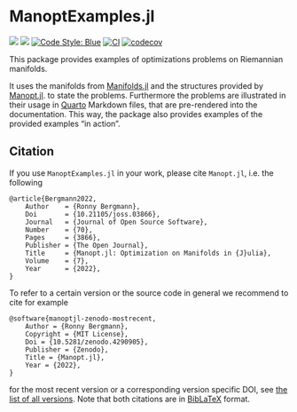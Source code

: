 # ManoptExamples.jl

[![](https://img.shields.io/badge/docs-stable-blue.svg)](https://juliamanifolds.github.io/ManoptExamples.jl/stable)
[![](https://img.shields.io/badge/docs-dev-blue.svg)](https://juliamanifolds.github.io/ManoptExamples.jl/dev)
[![Code Style: Blue](https://img.shields.io/badge/code%20style-blue-4495d1.svg)](https://github.com/invenia/BlueStyle)
[![CI](https://github.com/JuliaManifolds/ManoptExamples.jl/workflows/CI/badge.svg)](https://github.com/JuliaManifolds/ManoptExamples.jl/actions?query=workflow%3ACI+branch%3Amain)
[![codecov](https://codecov.io/gh/JuliaManifolds/ManoptExamples.jl/branch/main/graph/badge.svg)](https://codecov.io/gh/JuliaManifolds/ManoptExamples.jl)


This package provides examples of optimizations problems on Riemannian manifolds.

It uses the manifolds from [Manifolds.jl](https://juliamanifolds.github.io/Manifolds.jl/) and the structures provided by [Manopt.jl](https://manoptjl.org/).
to state the problems.
Furthermore the problems are illustrated in their usage in [Quarto](https://quarto.org) Markdown files, that
are pre-rendered into the documentation. This way, the package also provides examples of
the provided examples “in action”.

## Citation

If you use `ManoptExamples.jl` in your work, please cite `Manopt.jl`, i.e. the following

```biblatex
@article{Bergmann2022,
    Author    = {Ronny Bergmann},
    Doi       = {10.21105/joss.03866},
    Journal   = {Journal of Open Source Software},
    Number    = {70},
    Pages     = {3866},
    Publisher = {The Open Journal},
    Title     = {Manopt.jl: Optimization on Manifolds in {J}ulia},
    Volume    = {7},
    Year      = {2022},
}
```

To refer to a certain version or the source code in general we recommend to cite for example

```biblatex
@software{manoptjl-zenodo-mostrecent,
    Author = {Ronny Bergmann},
    Copyright = {MIT License},
    Doi = {10.5281/zenodo.4290905},
    Publisher = {Zenodo},
    Title = {Manopt.jl},
    Year = {2022},
}
```

for the most recent version or a corresponding version specific DOI, see [the list of all versions](https://zenodo.org/search?page=1&size=20&q=conceptrecid:%224290905%22&sort=-version&all_versions=True).
Note that both citations are in [BibLaTeX](https://ctan.org/pkg/biblatex) format.
